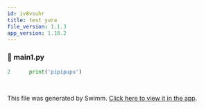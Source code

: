 ```yaml
---
id: iv8vsuhr
title: test yura
file_version: 1.1.3
app_version: 1.18.2
---
```



<!-- NOTE-swimm-snippet: the lines below link your snippet to Swimm -->
### 📄 main1.py
```python
2      print('pipipupu')
```

<br/>

This file was generated by Swimm. [Click here to view it in the app](https://app.swimm.io/repos/Z2l0aHViJTNBJTNBQVZEX2JvdFRlbGVncmFtJTNBJTNBVWthVHl1a2E=/docs/iv8vsuhr).
